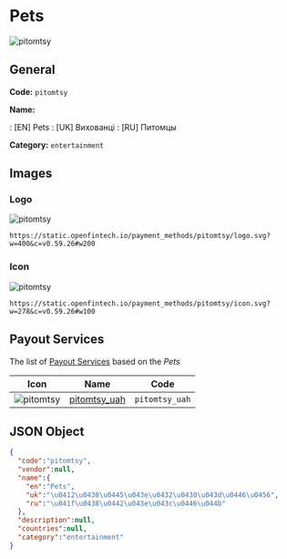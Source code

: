 
# Pets 
![pitomtsy](https://static.openfintech.io/payment_methods/pitomtsy/logo.svg?w=400&c=v0.59.26#w200)  

## General 
**Code:** `pitomtsy` 
 
**Name:** 
 
:	[EN] Pets 
:	[UK] Вихованці 
:	[RU] Питомцы 
 
**Category:** `entertainment` 
 

## Images 

### Logo 
![pitomtsy](https://static.openfintech.io/payment_methods/pitomtsy/logo.svg?w=400&c=v0.59.26#w200)  

```
https://static.openfintech.io/payment_methods/pitomtsy/logo.svg?w=400&c=v0.59.26#w200
```  

### Icon 
![pitomtsy](https://static.openfintech.io/payment_methods/pitomtsy/icon.svg?w=278&c=v0.59.26#w100)  

```
https://static.openfintech.io/payment_methods/pitomtsy/icon.svg?w=278&c=v0.59.26#w100
```  

## Payout Services 
 
The list of [Payout Services](/payout-services/) based on the _Pets_ 

|Icon|Name|Code| 
|:---:|:---:|:---:| 
|![pitomtsy](https://static.openfintech.io/payout_methods/pitomtsy/icon.svg?w=278&c=v0.59.26#w40) |[pitomtsy_uah](/payout-services/pitomtsy_uah/)|`pitomtsy_uah`| 
 

## JSON Object 

```json
{
  "code":"pitomtsy",
  "vendor":null,
  "name":{
    "en":"Pets",
    "uk":"\u0412\u0438\u0445\u043e\u0432\u0430\u043d\u0446\u0456",
    "ru":"\u041f\u0438\u0442\u043e\u043c\u0446\u044b"
  },
  "description":null,
  "countries":null,
  "category":"entertainment"
}
```  
